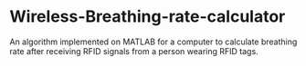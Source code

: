 # Wireless-Breathing-rate-calculator
An algorithm implemented on MATLAB for a computer to calculate breathing rate after receiving RFID signals from a person wearing RFID tags. 
